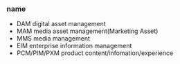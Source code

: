 ### name
- DAM digital asset management
- MAM media asset management(Marketing Asset)
- MMS media management 
- EIM enterprise information management
- PCM/PIM/PXM product content/infomation/experience  
